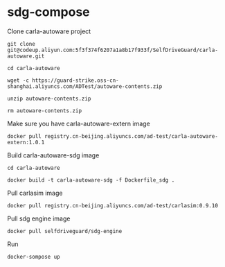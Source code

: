# sdg-compose

Clone carla-autoware project
```
git clone git@codeup.aliyun.com:5f3f374f6207a1a8b17f933f/SelfDriveGuard/carla-autoware.git

cd carla-autoware

wget -c https://guard-strike.oss-cn-shanghai.aliyuncs.com/ADTest/autoware-contents.zip

unzip autoware-contents.zip

rm autoware-contents.zip
```

Make sure you have carla-autoware-extern image
```
docker pull registry.cn-beijing.aliyuncs.com/ad-test/carla-autoware-extern:1.0.1
```

Build carla-autoware-sdg image
```
cd carla-autoware

docker build -t carla-autoware-sdg -f Dockerfile_sdg .
```

Pull carlasim image
```
docker pull registry.cn-beijing.aliyuncs.com/ad-test/carlasim:0.9.10
```

Pull sdg engine image
```
docker pull selfdriveguard/sdg-engine
```

Run
```
docker-sompose up
```